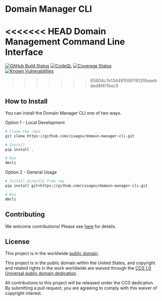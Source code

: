 # Domain Manager CLI #

<<<<<<< HEAD
Domain Management Command Line Interface
=======
[![GitHub Build Status](https://github.com/cisagov/skeleton-python-library/workflows/build/badge.svg)](https://github.com/cisagov/skeleton-python-library/actions)
[![CodeQL](https://github.com/cisagov/skeleton-python-library/workflows/CodeQL/badge.svg)](https://github.com/cisagov/skeleton-python-library/actions/workflows/codeql-analysis.yml)
[![Coverage Status](https://coveralls.io/repos/github/cisagov/skeleton-python-library/badge.svg?branch=develop)](https://coveralls.io/github/cisagov/skeleton-python-library?branch=develop)
[![Known Vulnerabilities](https://snyk.io/test/github/cisagov/skeleton-python-library/develop/badge.svg)](https://snyk.io/test/github/cisagov/skeleton-python-library)
>>>>>>> 65604c7e134491f497f612f6eaebded8f411bec5

## How to Install ##

You can install the Domain Manager CLI one of two ways.

Option 1 - Local Development

```bash
# Clone the repo
git clone https://github.com/cisagov/domain-manager-cli.git

# Install
pip install .

# Run
dmcli
```

Option 2 - General Usage

```bash
# Install directly from rep
pip install git+https://github.com/cisagov/domain-manager-cli.git

# Run
dmcli
```

## Contributing ##

We welcome contributions! Please see [here](CONTRIBUTING.md) for
details.

## License ##

This project is in the worldwide [public domain](LICENSE).

This project is in the public domain within the United States, and
copyright and related rights in the work worldwide are waived through
the [CC0 1.0 Universal public domain
dedication](https://creativecommons.org/publicdomain/zero/1.0/).

All contributions to this project will be released under the CC0
dedication. By submitting a pull request, you are agreeing to comply
with this waiver of copyright interest.
